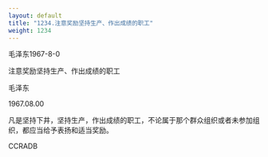 ```yaml
---
layout: default
title: "1234.注意奖励坚持生产、作出成绩的职工"
weight: 1234
---
```


毛泽东1967-8-0

注意奖励坚持生产、作出成绩的职工

毛泽东

1967.08.00

凡是坚持下井，坚持生产，作出成绩的职工，不论属于那个群众组织或者未参加组织，都应当给予表扬和适当奖励。

CCRADB

